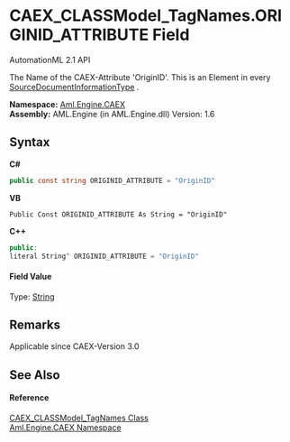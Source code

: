 # CAEX_CLASSModel_TagNames.ORIGINID_ATTRIBUTE Field
AutomationML 2.1 API 

The Name of the CAEX-Attribute 'OriginID'. This is an Element in every <a href="T_Aml_Engine_CAEX_SourceDocumentInformationType">SourceDocumentInformationType</a> .

**Namespace:**&nbsp;<a href="N_Aml_Engine_CAEX">Aml.Engine.CAEX</a><br />**Assembly:**&nbsp;AML.Engine (in AML.Engine.dll) Version: 1.6

## Syntax

**C#**<br />
``` C#
public const string ORIGINID_ATTRIBUTE = "OriginID"
```

**VB**<br />
``` VB
Public Const ORIGINID_ATTRIBUTE As String = "OriginID"
```

**C++**<br />
``` C++
public:
literal String^ ORIGINID_ATTRIBUTE = "OriginID"
```


#### Field Value
Type: <a href="https://docs.microsoft.com/dotnet/api/system.string" target="_parent" rel="noopener noreferrer">String</a>

## Remarks
Applicable since CAEX-Version 3.0

## See Also


#### Reference
<a href="T_Aml_Engine_CAEX_CAEX_CLASSModel_TagNames">CAEX_CLASSModel_TagNames Class</a><br /><a href="N_Aml_Engine_CAEX">Aml.Engine.CAEX Namespace</a><br />